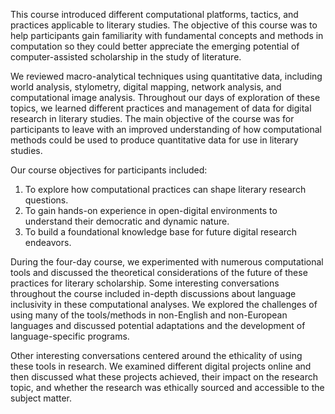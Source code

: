 This course introduced different computational platforms, tactics, and practices applicable to literary studies. The objective of this course was to help participants gain familiarity with fundamental concepts and methods in computation so they could better appreciate the emerging potential of computer-assisted scholarship in the study of literature. 

We reviewed macro-analytical techniques using quantitative data, including world analysis, stylometry, digital mapping, network analysis, and computational image analysis. Throughout our days of exploration of these topics, we learned different practices and management of data for digital research in literary studies. The main objective of the course was for participants to leave with an improved understanding of how computational methods could be used to produce quantitative data for use in literary studies. 

Our course objectives for participants included:

1. To explore how computational practices can shape literary research questions.
2. To gain hands-on experience in open-digital environments to understand their democratic and dynamic nature.
3. To build a foundational knowledge base for future digital research endeavors.

During the four-day course, we experimented with numerous computational tools and discussed the theoretical considerations of the future of these practices for literary scholarship. Some interesting conversations throughout the course included in-depth discussions about language inclusivity in these computational analyses. We explored the challenges of using many of the tools/methods in non-English and non-European languages and discussed potential adaptations and the development of language-specific programs.

Other interesting conversations centered around the ethicality of using these tools in research. We examined different digital projects online and then discussed what these projects achieved, their impact on the research topic, and whether the research was ethically sourced and accessible to the subject matter. 



